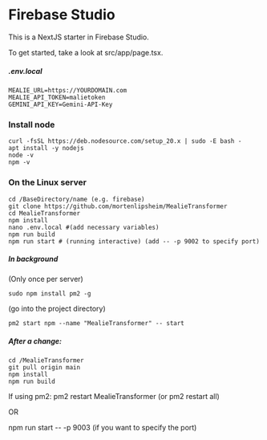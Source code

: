 # Firebase Studio

This is a NextJS starter in Firebase Studio.

To get started, take a look at src/app/page.tsx.

##### .env.local
```
MEALIE_URL=https://YOURDOMAIN.com
MEALIE_API_TOKEN=malietoken
GEMINI_API_KEY=Gemini-API-Key
```


### Install node
```
curl -fsSL https://deb.nodesource.com/setup_20.x | sudo -E bash -
apt install -y nodejs
node -v
npm -v
```

### On the Linux server
```
cd /BaseDirectory/name (e.g. firebase)
git clone https://github.com/mortenlipsheim/MealieTransformer
cd MealieTransformer
npm install
nano .env.local #(add necessary variables)
npm run build
npm run start # (running interactive) (add -- -p 9002 to specify port)
```

##### In background
(Only once per server)
```
sudo npm install pm2 -g
```

(go into the project directory)
```
pm2 start npm --name "MealieTransformer" -- start
```

##### After a change:
```
cd /MealieTransformer
git pull origin main
npm install
npm run build
```

If using pm2: pm2 restart MealieTransformer (or pm2 restart all)

OR

npm run start -- -p 9003 (if you want to specify the port)
